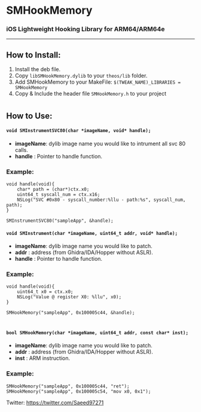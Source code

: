 # SMHookMemory
### iOS Lightweight Hooking Library for ARM64/ARM64e
---

## How to Install:
1. Install the deb file.
2. Copy ```libSMHookMemory.dylib``` to your ```theos/lib``` folder.
3. Add SMHookMemory to your MakeFile:
         ```$(TWEAK_NAME)_LIBRARIES = SMHookMemory```
4. Copy & Include the header file ```SMHookMemory.h``` to your project

#
## How to Use:
#### ```void SMInstrumentSVC80(char *imageName, void* handle);```
* **imageName**: dylib image name you would like to intrument all svc 80 calls.
* **handle**     : Pointer to handle function.

### Example:
```
void handle(void){
    char* path = (char*)ctx.x0;
    uint64_t syscall_num = ctx.x16;
    NSLog("SVC #0x80 - syscall_number:%llu - path:%s", syscall_num, path);
}

SMInstrumentSVC80("sampleApp", &handle);
```

#### ```void SMInstrument(char *imageName, uint64_t addr, void* handle);```
* **imageName**: dylib image name you would like to patch.
* **addr**     : address (from Ghidra/IDA/Hopper without ASLR).
* **handle**     : Pointer to handle function.

### Example:
```
void handle(void){
    uint64_t x0 = ctx.x0;
    NSLog("Value @ register X0: %llu", x0);
}

SMHookMemory("sampleApp", 0x100005c44, &handle);
```
#
#### ```bool SMHookMemory(char *imageName, uint64_t addr, const char* inst);```
* **imageName**: dylib image name you would like to patch.
* **addr**     : address (from Ghidra/IDA/Hopper without ASLR).
* **inst**     : ARM instruction.

### Example:
```
SMHookMemory("sampleApp", 0x100005c44, "ret");
SMHookMemory("sampleApp", 0x100005c54, "mov x0, 0x1");
```

Twitter: https://twitter.com/Saeed97271
